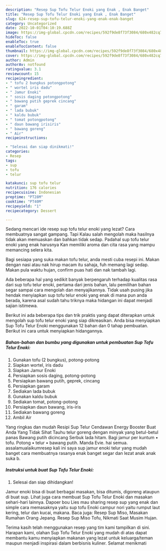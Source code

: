 ```yaml
---
description: "Resep Sup Tofu Telur Enoki yang Enak , Enak Banget"
title: "Resep Sup Tofu Telur Enoki yang Enak , Enak Banget"
slug: 624-resep-sup-tofu-telur-enoki-yang-enak-enak-banget
category: Uncategorized
date: 2022-10-01T04:10:19.688Z
image: https://img-global.cpcdn.com/recipes/592f9de8f73f3084/680x482cq70/sup-tofu-telur-enoki-foto-resep-utama.jpg
hideToc: false
enableToc: true
enableTocContent: false
thumbnail: https://img-global.cpcdn.com/recipes/592f9de8f73f3084/680x482cq70/sup-tofu-telur-enoki-foto-resep-utama.jpg
cover: https://img-global.cpcdn.com/recipes/592f9de8f73f3084/680x482cq70/sup-tofu-telur-enoki-foto-resep-utama.jpg
author: Admin
authorAv: notfound
ratingvalue: 3.1
reviewcount: 15
recipeingredient:
- " tofu 2 bungkus potongpotong"
- " wortel iris dadu"
- " Jamur Enoki"
- " sosis daging potongpotong"
- " bawang putih geprek cincang"
- " garam"
- " lada bubuk"
- " kaldu bubuk"
- " tomat potongpotong"
- " daun bawang irisiris"
- " bawang goreng"
- " Air"
recipeinstructions:

- "Selesai dan siap dinikmati!"
categories:
- Resep
tags:
- sup
- tofu
- telur

katakunci: sup tofu telur 
nutrition: 176 calories
recipecuisine: Indonesian
preptime: "PT28M"
cooktime: "PT40M"
recipeyield: "1"
recipecategory: Dessert

---
```



Sedang mencari ide resep sup tofu telur enoki yang lezat? Cara membuatnya sangat gampang. Tapi Kalau salah mengolah maka hasilnya tidak akan memuaskan dan bahkan tidak sedap. Padahal sup tofu telur enoki yang enak harusnya Kan memiliki aroma dan cita rasa yang mampu memancing selera kita.


Bagi sesiapa yang suka makan tofu telur, anda mesti cuba resepi ini. Makan dengan nasi atau nak hirup macam itu sahaja, fuh memang lagi sedap. Makan pula waktu hujan, confirm puas hati dan nak tambah lagi.

Ada beberapa hal yang sedikit banyak berpengaruh terhadap kualitas rasa dari sup tofu telur enoki, pertama dari jenis bahan, lalu pemilihan bahan segar sampai cara mengolah dan menyajikannya. Tidak usah pusing jika hendak menyiapkan sup tofu telur enoki yang enak di mana pun anda berada, karena asal sudah tahu triknya maka hidangan ini dapat menjadi sajian istimewa.


Berikut ini ada beberapa tips dan trik praktis yang dapat diterapkan untuk mengolah sup tofu telur enoki yang siap dikreasikan. Anda bisa menyiapkan Sup Tofu Telur Enoki menggunakan 12 bahan dan 0 tahap pembuatan. Berikut ini cara untuk menyiapkan hidangannya.

<!--inarticleads1-->

##### Bahan-bahan dan bumbu yang digunakan untuk pembuatan Sup Tofu Telur Enoki:

1. Gunakan  tofu (2 bungkus), potong-potong
1. Siapkan  wortel, iris dadu
1. Siapkan  Jamur Enoki
1. Persiapkan  sosis daging, potong-potong
1. Persiapkan  bawang putih, geprek, cincang
1. Persiapkan  garam
1. Sediakan  lada bubuk
1. Gunakan  kaldu bubuk
1. Sediakan  tomat, potong-potong
1. Persiapkan  daun bawang, iris-iris
1. Sediakan  bawang goreng
1. Ambil  Air


Yang ringkas dan mudah Resipi Sup Telur Cendawan Energy Booster Buat Anda Yang Tidak Sihat Tauhu telur goreng dengan minyak yang betul-betul panas Bawang putih dicincang Serbuk lada hitam. Bagi jamur per kuntum • tofu. Potong • telur • bawang putih. Manda Evie. hai semua. assalamualaikumresep kali ini saya sup jamur enoki telur yang mudah banget cara membuatnya rasanya enak banget segar dan lezat anak anak suka b. 

<!--inarticleads2-->

##### Instruksi untuk buat Sup Tofu Telur Enoki:


1. Selesai dan siap dihidangkan!

Jamur enoki bisa di buat berbagai masakan, bisa ditumis, digoreng ataupun di buat sup. Lihat juga cara membuat Sup Tofu Telur Enoki dan masakan sehari-hari lainnya. Dapoer bou Lies mau sharing resep sup yang enak dan simple cara memasaknya yaitu sup tofu Enoki campur nori yaitu rumput laut kering, telur dan kucai, makana. Baca juga: Resep Sup Miso, Masakan Rumahan Orang Jepang. Resep Sup Miso Tofu, Nikmati Saat Musim Hujan. 

Terima kasih telah menggunakan resep yang tim kami tampilkan di sini. Harapan kami, olahan Sup Tofu Telur Enoki yang mudah di atas dapat membantu kamu menyiapkan makanan yang lezat untuk keluarga/teman maupun menjadi inspirasi dalam berbisnis kuliner. Selamat menikmati
